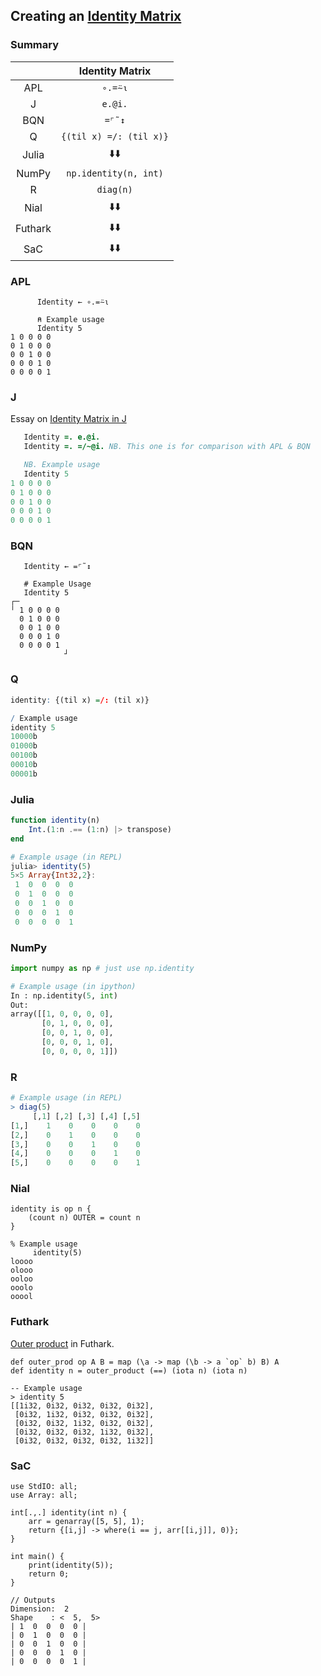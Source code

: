 ## Creating an [Identity Matrix](https://en.wikipedia.org/wiki/Identity_matrix)

### Summary

||Identity Matrix|
|:-:|:-:|
|APL|`∘.=⍨⍳`|
|J|`e.@i.`|
|BQN|`=⌜˜↕`|
|Q|`{(til x) =/: (til x)}`|
|Julia|:arrow_down::arrow_down:|
|NumPy|`np.identity(n, int)`|
|R|`diag(n)`|
|Nial|:arrow_down::arrow_down:|
|Futhark|:arrow_down::arrow_down:|
|SaC|:arrow_down::arrow_down:|

### APL
```apl
      Identity ← ∘.=⍨⍳

      ⍝ Example usage
      Identity 5
1 0 0 0 0
0 1 0 0 0
0 0 1 0 0
0 0 0 1 0
0 0 0 0 1
```

### J
Essay on [Identity Matrix in J](https://code.jsoftware.com/wiki/Essays/Identity_Matrix)
```j
   Identity =. e.@i. 
   Identity =. =/~@i. NB. This one is for comparison with APL & BQN

   NB. Example usage
   Identity 5
1 0 0 0 0
0 1 0 0 0
0 0 1 0 0
0 0 0 1 0
0 0 0 0 1
```

### BQN
```bqn
   Identity ← =⌜˜↕

   # Example Usage
   Identity 5
┌─           
╵ 1 0 0 0 0  
  0 1 0 0 0  
  0 0 1 0 0  
  0 0 0 1 0  
  0 0 0 0 1  
            ┘
```

### Q
```q
identity: {(til x) =/: (til x)}

/ Example usage
identity 5
10000b
01000b
00100b
00010b
00001b
```

### Julia
```julia
function identity(n)
    Int.(1:n .== (1:n) |> transpose)
end

# Example usage (in REPL)
julia> identity(5)
5×5 Array{Int32,2}:
 1  0  0  0  0
 0  1  0  0  0
 0  0  1  0  0
 0  0  0  1  0
 0  0  0  0  1
```

### NumPy
```py
import numpy as np # just use np.identity

# Example usage (in ipython)
In : np.identity(5, int)
Out: 
array([[1, 0, 0, 0, 0],
       [0, 1, 0, 0, 0],
       [0, 0, 1, 0, 0],
       [0, 0, 0, 1, 0],
       [0, 0, 0, 0, 1]])
```

### R
```r
# Example usage (in REPL)
> diag(5)
     [,1] [,2] [,3] [,4] [,5]
[1,]    1    0    0    0    0
[2,]    0    1    0    0    0
[3,]    0    0    1    0    0
[4,]    0    0    0    1    0
[5,]    0    0    0    0    1
```

### Nial
```
identity is op n {
    (count n) OUTER = count n
}

% Example usage
     identity(5)
loooo
olooo
ooloo
ooolo
ooool
```

### Futhark
[Outer product](https://futhark-lang.org/examples/outer-product.html) in Futhark.
```fut
def outer_prod op A B = map (\a -> map (\b -> a `op` b) B) A
def identity n = outer_product (==) (iota n) (iota n)

-- Example usage
> identity 5
[[1i32, 0i32, 0i32, 0i32, 0i32],
 [0i32, 1i32, 0i32, 0i32, 0i32],
 [0i32, 0i32, 1i32, 0i32, 0i32],
 [0i32, 0i32, 0i32, 1i32, 0i32],
 [0i32, 0i32, 0i32, 0i32, 1i32]]

```

### SaC
```
use StdIO: all;
use Array: all;

int[.,.] identity(int n) {
    arr = genarray([5, 5], 1);
    return {[i,j] -> where(i == j, arr[[i,j]], 0)};
}

int main() {
    print(identity(5));
    return 0;
}

// Outputs
Dimension:  2
Shape    : <  5,  5>
| 1  0  0  0  0 | 
| 0  1  0  0  0 | 
| 0  0  1  0  0 | 
| 0  0  0  1  0 | 
| 0  0  0  0  1 | 
```

